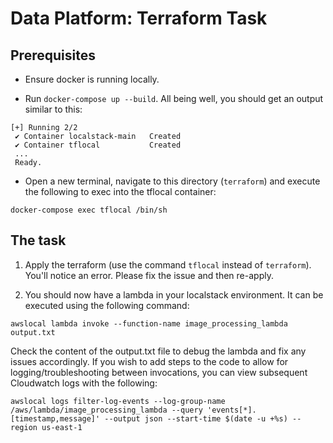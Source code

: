 # Data Platform: Terraform Task

## Prerequisites

- Ensure docker is running locally.

- Run `docker-compose up --build`. All being well, you should get an output similar to this:
```
[+] Running 2/2
 ✔ Container localstack-main   Created
 ✔ Container tflocal           Created
 ...
 Ready.
```

- Open a new terminal, navigate to this directory (`terraform`) and execute the following to exec into the tflocal container:
```
docker-compose exec tflocal /bin/sh
```

## The task

1. Apply the terraform (use the command `tflocal` instead of `terraform`). You'll notice an error. Please fix the issue and then re-apply.

2. You should now have a lambda in your localstack environment. It can be executed using the following command:
```
awslocal lambda invoke --function-name image_processing_lambda output.txt
```
Check the content of the output.txt file to debug the lambda and fix any issues accordingly.
If you wish to add steps to the code to allow for logging/troubleshooting between invocations, you can view subsequent Cloudwatch logs with the following:
```
awslocal logs filter-log-events --log-group-name /aws/lambda/image_processing_lambda --query 'events[*].[timestamp,message]' --output json --start-time $(date -u +%s) --region us-east-1
```
